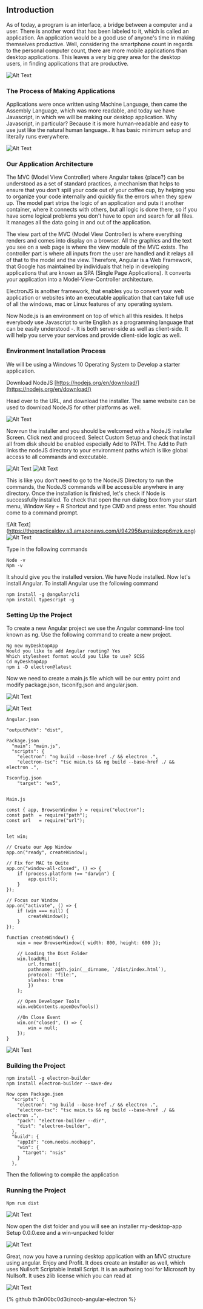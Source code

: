 ## Introduction

As of today, a program is an interface, a bridge between a computer and a user. There is another word that has been labeled to it, which is called an application. An application would be a good use of anyone's time in making themselves productive. Well, considering the smartphone count in regards to the personal computer count, there are more mobile applications than desktop applications. This leaves a very big grey area for the desktop users, in finding applications that are productive.

![Alt Text](https://thepracticaldev.s3.amazonaws.com/i/0t9ld03zsgw5z7hmajme.jpg)

### The Process of Making Applications

Applications were once written using Machine Language, then came the Assembly Language, which was more readable, and today we have Javascript, in which we will be making our desktop application. Why Javascript, in particular? Because it is more human-readable and easy to use just like the natural human language.. It has basic minimum setup and literally runs everywhere.

![Alt Text](https://thepracticaldev.s3.amazonaws.com/i/xybyod5zn1qksm0afcaa.jpg)

### Our Application Architecture

The MVC (Model View Controller) where Angular takes {place?} can be understood as a set of standard practices, a mechanism that helps to ensure that you don't spill your code out of your coffee cup, by helping you to organize your code internally and quickly fix the errors when they spew up. The model part strips the logic of an application and puts it another container, where it connects with others, but all logic is done there, so if you have some logical problems you don't have to open and search for all files. It manages all the data going in and out of the application. 

The view part of the MVC (Model View Controller) is where everything renders and comes into display on a browser. All the graphics and the text you see on a web page is where the view module of the MVC exists. The controller part is where all inputs from the user are handled and it relays all of that to the model and the view. Therefore, Angular is a Web Framework, that Google has maintained by individuals that help in developing applications that are known as SPA (Single Page Applications). It converts your application into a Model-View-Controller architecture. 

ElectronJS is another framework, that enables you to convert your web application or websites into an executable application that can take full use of all the windows, mac or Linux features of any operating system. 

Now Node.js is an environment on top of which all this resides. It helps everybody use Javascript to write English as a programming language that can be easily understood -. It is both server-side as well as client-side. It will help you serve your services and provide client-side logic as well. 

### Environment Installation Process 

We will be using a Windows 10 Operating System to Develop a starter application.

Download NodeJS
[https://nodejs.org/en/download/](https://nodejs.org/en/download/)

Head over to the URL, and download the installer. The same website can be used to download NodeJS for other platforms as well. 

![Alt Text](https://thepracticaldev.s3.amazonaws.com/i/ig2fsei7m6kdyasejgjg.png)

Now run the installer and you should be welcomed with a NodeJS installer Screen. Click next and proceed. Select Custom Setup and check that install all from disk should be enabled especially Add to PATH. The Add to Path links the nodeJS directory to your environment paths which is like  global access to all commands and executable. 

![Alt Text](https://thepracticaldev.s3.amazonaws.com/i/n9fdgodp3pu3zxsu14c3.png)
![Alt Text](https://thepracticaldev.s3.amazonaws.com/i/5io98cjoj8uh86vpxab0.png)

This is like you don't need to go to the NodeJS Directory to run the commands, the NodeJS commands will be accessible anywhere in any directory. Once the installation is finished, let's check if Node is successfully installed. To check that open the run dialog box from your start menu, Window Key + R Shortcut and type CMD and press enter. You should come to a command prompt.

![Alt Text]
(https://thepracticaldev.s3.amazonaws.com/i/942956urqsizdcqp6mzk.png)
![Alt Text](https://thepracticaldev.s3.amazonaws.com/i/hg45ktvjmdm0ulvhnrdb.png)

Type in the following commands

```
Node -v 
Npm -v
```

It should give you the installed version. We have Node installed. Now let's install Angular. To install Angular use the following command

```
npm install -g @angular/cli
npm install typescript -g
```

### Setting Up the Project
To create a new Angular project we use the Angular command-line tool known as ng. Use the following command to create a new project.

```
Ng new myDesktopApp
Would you like to add Angular routing? Yes
Which stylesheet format would you like to use? SCSS
Cd myDesktopApp
npm i -D electron@latest

```

Now we need to create a main.js file which will be our entry point and modify package.json, tsconifg.json and angular.json.

![Alt Text](https://thepracticaldev.s3.amazonaws.com/i/9ym47w7vtccptde7n8ou.png)

![Alt Text](https://thepracticaldev.s3.amazonaws.com/i/22fn7aytr6l5ky2wdc8j.png)

```
Angular.json

"outputPath": "dist",

Package.json
  "main": "main.js", 
  "scripts": {
    "electron": "ng build --base-href ./ && electron .",
    "electron-tsc": "tsc main.ts && ng build --base-href ./ && electron .",

Tsconfig.json
    "target": "es5",


Main.js

const { app, BrowserWindow } = require("electron");
const path  = require("path");
const url   = require("url");


let win;

// Create our App Window
app.on("ready", createWindow);

// Fix for MAC to Quite
app.on("window-all-closed", () => {
    if (process.platform !== "darwin") {
        app.quit();
    }
});

// Focus our Window
app.on("activate", () => {
    if (win === null) {
        createWindow();
    }
});

function createWindow() {
    win = new BrowserWindow({ width: 800, height: 600 });
  
    // Loading the Dist Folder
    win.loadURL(
        url.format({
        pathname: path.join(__dirname, `/dist/index.html`),
        protocol: "file:",
        slashes: true
        })
    );

    // Open Developer Tools
    win.webContents.openDevTools()

    //On Close Event
    win.on("closed", () => {
        win = null;
    });    
}
```

![Alt Text](https://thepracticaldev.s3.amazonaws.com/i/142cwh8r971ql6wxv1gd.png)

### Building the Project

```
npm install -g electron-builder
npm install electron-builder --save-dev

Now open Package.json
  "scripts": {
    "electron": "ng build --base-href ./ && electron .",
    "electron-tsc": "tsc main.ts && ng build --base-href ./ && electron .",
    "pack": "electron-builder --dir",
    "dist": "electron-builder",
  },
  "build": {
    "appId": "com.noobs.noobapp",
    "win": {
      "target": "nsis"
    }
  },
```

Then the following to compile the application

### Running the Project

```
Npm run dist
```
![Alt Text](https://thepracticaldev.s3.amazonaws.com/i/vhxn0wp46w73tg0rtucu.png)

Now open the dist folder and you will see an installer my-desktop-app Setup 0.0.0.exe and a win-unpacked folder

![Alt Text](https://thepracticaldev.s3.amazonaws.com/i/t79pfvh6tyw0qo28531e.png)

Great, now you have a running desktop application with an MVC structure using angular. Enjoy and Profit. It does create an installer as well, which uses Nullsoft Scriptable Install Script. It is an authoring tool for Microsoft by Nullsoft. It uses zlib license which you can read at 

![Alt Text](https://thepracticaldev.s3.amazonaws.com/i/4aquww85unwfs9ee5exa.png)

{% github th3n00bc0d3r/noob-angular-electron %}
